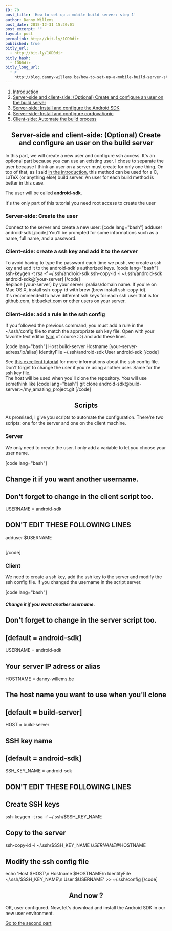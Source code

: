 ```yaml
---
ID: 70
post_title: 'How to set up a mobile build server: step 1'
author: Danny Willems
post_date: 2015-12-31 15:20:01
post_excerpt: ""
layout: post
permalink: http://bit.ly/1OD0dir
published: true
bitly_url:
  - http://bit.ly/1OD0dir
bitly_hash:
  - 1OD0dir
bitly_long_url:
  - >
    http://blog.danny-willems.be/how-to-set-up-a-mobile-build-server-step-1/
---
```

<ol>
        <li><a href="http://blog.danny-willems.be/how-to-set-up-a-mobile-build-server/">Introduction</a></li>
	<li><a href="http://blog.danny-willems.be/how-to-set-up-a-mobile-build-server-step-1/">Server-side and client-side: (Optional) Create and configure an user on the build server</a></li>
	<li><a href="http://blog.danny-willems.be/how-to-set-up-a-mobile-build-server-step-2/">Server-side: Install and configure the Android SDK</a></li>
	<li><a href="http://blog.danny-willems.be/how-to-set-up-a-mobile-build-server-step-3/">Server-side: Install and configure cordova/ionic</a></li>
	<li><a href="http://blog.danny-willems.be/how-to-set-up-a-mobile-build-server-step-4/">Client-side: Automate the build process</a></li>
</ol>

<h2 style="text-align: center">Server-side and client-side: (Optional) Create and configure an user on the build server</h2>

In this part, we will create a new user and configure ssh access. It's an optional part because you can use an existing user.
I chose to separate the user because I think an user on a server must create for only one thing.
On top of that, as I said <a href="http://blog.danny-willems.be/how-to-set-up-a-mobile-build-server/">in the introduction</a>, this method can be used for a C, LaTeX (or anything else) build server. An user for each build method is better in this case.

The user will be called <span style="font-weight: bold">android-sdk</span>.
<div class="dw-quote">It's the only part of this tutorial you need root access to create the user</div>
<h3>Server-side: Create the user</h3>
Connect to the server and create a new user:
[code lang="bash"]
adduser android-sdk
[/code]
You'll be prompted for some informations such as a name, full name, and a password.
<h3>Client-side: create a ssh key and add it to the server</h3>
To avoid having to type the password each time we push, we create a ssh key and add it to the android-sdk's authorized keys.
[code lang="bash"]
ssh-keygen -t rsa -f ~/.ssh/android-sdk
ssh-copy-id -i ~/.ssh/android-sdk android-sdk@[your-server]
[/code]
<div class="dw-quote">Replace [your-server] by your server ip/alias/domain name. If you're on Mac OS X, install ssh-copy-id with brew (brew install ssh-copy-id).</div>
<div class="dw-quote">It's recommended to have different ssh keys for each ssh user that is for github.com, bitbucket.com or other users on your server.</div>
<h3>Client-side: add a rule in the ssh config</h3>
If you followed the previous command, you must add a rule in the ~/.ssh/config file to match the appropriate ssh key file.
Open with your favorite text editor (<a href="http://blog.danny-willems.be/vim-ide/">vim</a> of course :D) and add these lines

[code lang="bash"]
Host build-server
Hostname [your-server-adress/ip/alias]
IdentityFile ~/.ssh/android-sdk
User android-sdk
[/code]
<div class="dw-quote">See <a href="http://nerderati.com/2011/03/17/simplify-your-life-with-an-ssh-config-file/">this excellent tutorial</a> for more informations about the ssh config file. Don't forget to change the user if you're using another user. Same for the ssh key file.</div>
The host will be used when you'll clone the repository. You will use somethink like
[code lang="bash"]
git clone android-sdk@build-server:~/my_amazing_project.git
[/code]

<h2 style="text-align: center">Scripts</h2>
As promised, I give you scripts to automate the configuration. There're two scripts: one for the server and one on the client machine.
<h3>Server</h3>
We only need to create the user. I only add a variable to let you choose your user name.

[code lang="bash"]
## Change it if you want another username.
## Don't forget to change in the client script too.
USERNAME = android-sdk

## DON'T EDIT THESE FOLLOWING LINES
adduser $USERNAME
##
[/code]
<h3>Client</h3>
We need to create a ssh key, add the ssh key to the server and modify the ssh config file. If you changed the username in the script server.

[code lang="bash"]
##### Change it if you want another username.
## Don't forget to change in the server script too.
## [default = android-sdk]
USERNAME = android-sdk

## Your server IP adress or alias
HOSTNAME = danny-willems.be

## The host name you want to use when you'll clone
## [default = build-server]
HOST = build-server

## SSH key name
## [default = android-sdk]
SSH_KEY_NAME = android-sdk

## DON'T EDIT THESE FOLLOWING LINES
## Create SSH keys
ssh-keygen -t rsa -f ~/.ssh/$SSH_KEY_NAME

## Copy to the server
ssh-copy-id -i ~/.ssh/$SSH_KEY_NAME $USERNAME@$HOSTNAME

## Modify the ssh config file
echo 'Host $HOST\n Hostname $HOSTNAME\n IdentityFile ~/.ssh/$SSH_KEY_NAME\n User $USERNAME' &gt;&gt; ~/.ssh/config
[/code]

<h2 style="text-align: center">And now ?</h2>

OK, user configured. Now, let's download and install the Android SDK in our new user environment.

<span class="dashicons dashicons-arrow-right-alt"></span><a href="http://blog.danny-willems.be/how-to-set-up-a-mobile-build-server-step-2/">Go to the second part</a>
